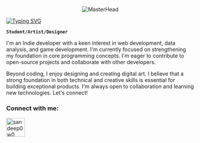 <div style="text-align: center;">
  <img src="https://media1.tenor.com/m/a6S35wgiCOsAAAAd/deku-java.gif" alt="MasterHead">
</div>

[![Typing SVG](https://readme-typing-svg.demolab.com?font=Product+Sans&size=30&pause=1000&color=FF8E8E&width=435&lines=Hello+there%2C+I'm+Sandeep+%F0%9F%98%B8)](https://git.io/typing-svg)

**`Student/Artist/Designer`**

I'm an Indie developer with a keen interest in web development, data analysis, and game development. I'm currently focused on strengthening my foundation in core programming concepts. I'm eager to contribute to open-source projects and collaborate with other developers.

Beyond coding, I enjoy designing and creating digital art. I believe that a strong foundation in both technical and creative skills is essential for building exceptional products.
I'm always open to collaboration and learning new technologies. Let's connect!

<h3 align="left">Connect with me:</h3>
<p align="left">
  <a href="https://instagram.com/sandeep0w0" target="blank"><img align="center" src="https://img.icons8.com/?size=100&id=32320&format=png&color=FFFFFF" alt="sandeep0w0" height="50" width="50" /></a>
</p>
<!--
**273kanna/273kanna** is a ✨ _special_ ✨ repository because its `README.md` (this file) appears on your GitHub profile.

Here are some ideas to get you started:

- 🔭 I’m currently working on ...
- 🌱 I’m currently learning ...
- 👯 I’m looking to collaborate on ...
- 🤔 I’m looking for help with ...
- 💬 Ask me about ...
- 📫 How to reach me: ...
- 😄 Pronouns: ...
- ⚡ Fun fact: ...
-->
